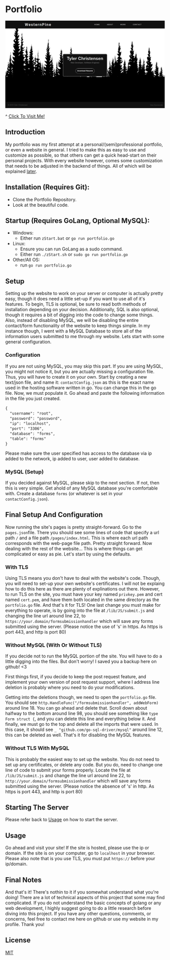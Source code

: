 # Portfolio

[![Preview](https://github.com/WesternPine/Portfolio/blob/master/lib/FILES/preview.png?raw=true)](https://westernpine.dev)

^ [Click To Visit Me!](https://westernpine.dev)

## Introduction

My portfolio was my first attempt at a personal/(semi)professional portfolio, or even a website in general. I tried to make this as easy to use and customize as possible, so that others can get a quick head-start on their personal projects. With every website however, comes some customization that needs to be adjusted in the backend of things. All of which will be explained [later](https://github.com/WesternPine/Portfolio#setup).

## Installation (Requires Git):

  - Clone the Portfolio Repository.
  - Look at the beautiful code.
  
## Startup (Requires GoLang, Optional MySQL):

  - Windows:
    - Either run `zStart.bat` or `go run portfolio.go`
  - Linux:
    - Ensure you can run GoLang as a sudo command.
    - Either run `./zStart.sh` or `sudo go run portfolio.go`
  - Other/All OS:
    - run `go run portfolio.go`

## Setup

Setting up the website to work on your server or computer is actually pretty easy, though it does need a little set-up if you want to use all of it's features. To begin, TLS is optional, be sure to read both methods of installation depending on your decision. Additionally, SQL is also optional, though it requires a bit of digging into the code to change some things. Also, instead of disabling MySQL, we will be disabling the entire contact/form functionality of the website to keep things simple. In my instance though, I went with a MySQL Database to store all of the information users submitted to me through my website. Lets start with some general configuration.

### Configuration

If you are not using MySQL, you may skip this part. If you are using MySQL, you might not notice it, but you are actually missing a configuration file. Thus, you will have to create it on your own. Start by creating a new text/json file, and name it: `contactConfig.json` as this is the exact name used in the hosting software written in go. You can change this in the go file. Now, we must populate it. Go ahead and paste the following information in the file you just created.

```
{
  "username": "root",
  "password": "password",
  "ip": "localhost",
  "port": "3306",
  "database": "forms",
  "table": "forms"
}
```

Please make sure the user specified has access to the database via ip added to the network, ip added to user, user added to database.

### MySQL (Setup)

If you decided against MySQL, please skip to the next section. If not, then this is very simple. Get ahold of any MySQL database you're comfortable with. Create a database `forms` (or whatever is set in your `contactConfig.json`).

## Final Setup And Configuration

Now running the site's pages is pretty straight-forward. Go to the `pages.json`file. There you should see some lines of code that specify a url path `/` and a file path `/pages/index.html`. This is where each url path corresponds with the web-page file path. Pretty straight forward. Now dealing with the rest of the website... This is where things can get complicated or easy as pie. Let's start by using the defaults.

### With TLS

Using TLS means you don't have to deal with the website's code. Though, you will need to set-up your own website's certificates. I will not be explaing how to do this here as there are plenty of explinations out there. However, to run TLS on the site, you must have your key named `privkey.pem` and cert named `cert.pem`, and have them both located in the same directory as the `portfolio.go` file. And that's it for TLS! One last change you must make for everything to operate, is by going into the file at `/lib/JS/submit.js` and changing the line url around line 22, to `https://your.domain/formsubmissionhandler` which will save any forms submitted using the server. (Please notice the use of 's' in https. As https is port 443, and http is port 80)

### Without MySQL (With Or Without TLS)

If you decide not to run the MySQL portion of the site. You will have to do a little digging into the files. But don't worry! I saved you a backup here on github! <3

First things first, if you decide to keep the post request feature, and implement your own version of post request support, where I address line deletion is probably where you need to do your modifications. 

Getting into the deletions though, we need to open the `portfolio.go` file. You should see `http.HandleFunc("/formsubmissionhandler", addWebForm)` around line 18. You can go ahead and delete that. Scroll down about halfway to the bottom around line 98, you should see something like `type Form struct {`, and you can delete this line and everything below it. And finally, we must go to the top and delete all the imports that were used. In this case, it should see `_ "github.com/go-sql-driver/mysql"` around line 12, this can be deleted as well. That's it for disabling the MySQL features.

### Without TLS With MySQL

This is probably the easiest way to set up the website. You do not need to set up any certificates, or delete any code. But you do, need to change one line of code to submit your forms properly. Locate the file at `/lib/JS/submit.js` and change the line url around line 22, to `http://your.domain/formsubmissionhandler` which will save any forms submitted using the server. (Please notice the absence of 's' in http. As https is port 443, and http is port 80)

## Starting The Server

Please refer back to [Usage](https://github.com/WesternPine/Portfolio#startup-requires-golang-optional-mysql) on how to start the server.


## Usage

Go ahead and visit your site! If the site is hosted, please use the ip or domain. If the site is on your computer, go to `localhost` in your browser. Please also note that is you use TLS, you must put `https://` before your ip/domain.

## Final Notes

And that's it! There's nothin to it if you somewhat understand what you're doing! There are a lot of technical aspects of this project that some may find complicated. If you do not understand the basic concepts of golang or any web development, I highly suggest going to do a little research before diving into this project. If you have any other questions, comments, or concerns, feel free to contact me here on github or use my website in my profile. Thank you!

License
----

[MIT](https://choosealicense.com/)
